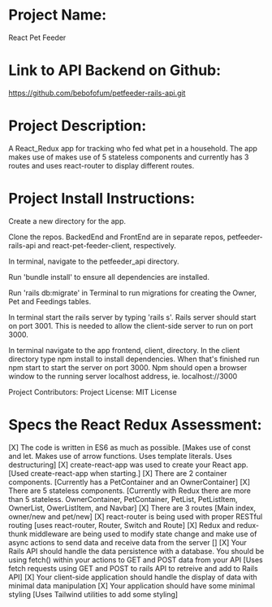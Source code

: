 # Project Name:
React Pet Feeder

# Link to API Backend on Github:
https://github.com/bebofofum/petfeeder-rails-api.git

# Project Description:
A React_Redux app for tracking who fed what pet in a household. The app makes use of makes use of 5 stateless components and currently has 3 routes and uses react-router to display different routes.

# Project Install Instructions:

Create a new directory for the app. 

Clone the repos. BackedEnd and FrontEnd are in separate repos, petfeeder-rails-api and react-pet-feeder-client, respectively.

In terminal, navigate to the petfeeder_api directory.

Run 'bundle install' to ensure all dependencies are installed.

Run 'rails db:migrate' in Terminal to run migrations for creating the Owner, Pet and Feedings tables.

In terminal start the rails server by typing 'rails s'. Rails server should start on port 3001. This is needed to allow the client-side server to run on port 3000. 

In terminal navigate to the app frontend, client, directory. In the client directory type npm install to install dependencies. When that's finished run npm start to start the server on port 3000. Npm should open a browser window to the running server localhost address, ie. localhost://3000

Project Contributors:
Project License:
MIT License

# Specs the React Redux Assessment:

[X] The code is written in ES6 as much as possible. [Makes use of const and let. Makes use of arrow functions. Uses template literals. Uses destructuring] 
[X] create-react-app was used to create your React app. [Used create-react-app when starting.]
[X] There are 2 container components. [Currently has a PetContainer and an OwnerContainer]
[X] There are 5 stateless components. [Currently with Redux there are more than 5 stateless. OwnerContainer, PetContainer, PetList, PetListItem, OwnerList, OwerListItem, and Navbar]
[X] There are 3 routes [Main index, owner/new and pet/new]
[X] react-router is being used with proper RESTful routing [uses react-router, Router, Switch and Route]
[X] Redux and redux-thunk middleware are being used to modify state change and make use of async actions to send data and receive data from the server  []
[X] Your Rails API should handle the data persistence with a database. You should be using fetch() within your actions to GET and POST data from your API [Uses fetch requests using GET and POST to rails API to retreive and add to Rails API]
[X] Your client-side application should handle the display of data with minimal data manipulation 
[X] Your application should have some minimal styling [Uses Tailwind utilities to add some styling]


